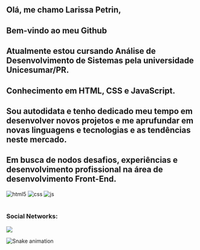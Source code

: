 ##  Olá, me chamo Larissa Petrin,

## Bem-vindo ao meu Github

## Atualmente estou cursando Análise de  Desenvolvimento de Sistemas pela universidade Unicesumar/PR.

## Conhecimento em  HTML, CSS e JavaScript.

## Sou autodidata  e tenho dedicado  meu tempo em desenvolver novos projetos e me aprufundar em novas linguagens e tecnologias e as tendências neste mercado.

## Em busca de nodos desafios, experiências e desenvolvimento profissional na área de desenvolvimento Front-End.


<div style="display: inline_block">
  <img align="center" alt="html5" src="https://img.shields.io/badge/HTML5-E34F26?style=for-the-badge&logo=html5&logoColor=white" />
  <img align="center" alt="css" src="https://img.shields.io/badge/CSS3-1572B6?style=for-the-badge&logo=css3&logoColor=white" />
  <img align="center" alt="js" src="https://img.shields.io/badge/JavaScript-F7DF1E?style=for-the-badge&logo=javascript&logoColor=black" />
 </div><br>

  
### Social Networks:

<div>
  <a href="https://www.linkedin.com/in/larissa-petrin-5b72a4113/" target="_blank"><img src="https://img.shields.io/badge/-LinkedIn-%230077B5?style=for-the-badge&logo=linkedin&logoColor=white" target="_blank"></a>   
</div>

  ![Snake animation](https://github.com/larissapetrina/larissapetrina/blob/output/github-contribution-grid-snake.svg)
